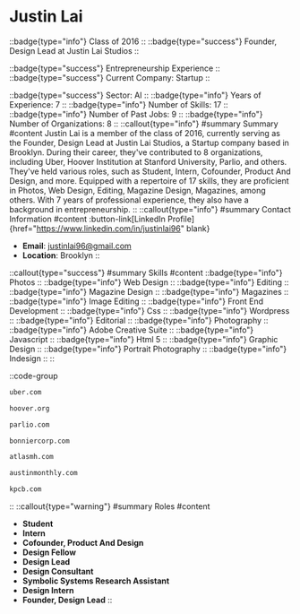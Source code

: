 # Justin Lai
::badge{type="info"}
Class of 2016
::
::badge{type="success"}
Founder, Design Lead at Justin Lai Studios
::

::badge{type="success"}
Entrepreneurship Experience
::
::badge{type="success"}
Current Company: Startup
::

::badge{type="success"}
Sector: AI
::
::badge{type="info"}
Years of Experience: 7
::
::badge{type="info"}
Number of Skills: 17
::
::badge{type="info"}
Number of Past Jobs: 9
::
::badge{type="info"}
Number of Organizations: 8
::
::callout{type="info"}
#summary
Summary
#content
Justin Lai is a member of the class of 2016, currently serving as the Founder, Design Lead at Justin Lai Studios, a Startup company based in Brooklyn. During their career, they've contributed to 8 organizations, including Uber, Hoover Institution at Stanford University, Parlio, and others. They've held various roles, such as Student, Intern, Cofounder, Product And Design, and more. Equipped with a repertoire of 17 skills, they are proficient in Photos, Web Design, Editing, Magazine Design, Magazines, among others.  With 7 years of professional experience, they also have a background in entrepreneurship.
::
::callout{type="info"}
#summary
Contact Information
#content
:button-link[LinkedIn Profile]{href="https://www.linkedin.com/in/justinlai96" blank}
- **Email**: justinlai96@gmail.com
- **Location**: Brooklyn
::

::callout{type="success"}
#summary
Skills
#content
::badge{type="info"}
Photos
::
::badge{type="info"}
Web Design
::
::badge{type="info"}
Editing
::
::badge{type="info"}
Magazine Design
::
::badge{type="info"}
Magazines
::
::badge{type="info"}
Image Editing
::
::badge{type="info"}
Front End Development
::
::badge{type="info"}
Css
::
::badge{type="info"}
Wordpress
::
::badge{type="info"}
Editorial
::
::badge{type="info"}
Photography
::
::badge{type="info"}
Adobe Creative Suite
::
::badge{type="info"}
Javascript
::
::badge{type="info"}
Html 5
::
::badge{type="info"}
Graphic Design
::
::badge{type="info"}
Portrait Photography
::
::badge{type="info"}
Indesign
::
::

::code-group
```bash [Uber]
uber.com
```
```bash [Hoover Institution at Stanford University]
hoover.org
```
```bash [Parlio]
parlio.com
```
```bash [Bonnier Corporation]
bonniercorp.com
```
```bash [Atlas]
atlasmh.com
```
```bash [Austin Monthly]
austinmonthly.com
```
```bash [Kleiner Perkins Caufield & Byers]
kpcb.com
```
::
::callout{type="warning"}
#summary
Roles
#content
- **Student**
- **Intern**
- **Cofounder, Product And Design**
- **Design Fellow**
- **Design Lead**
- **Design Consultant**
- **Symbolic Systems Research Assistant**
- **Design Intern**
- **Founder, Design Lead**
::

